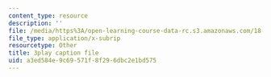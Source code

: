 ```yaml
---
content_type: resource
description: ''
file: /media/https%3A/open-learning-course-data-rc.s3.amazonaws.com/18-03sc-differential-equations-fall-2011/a3ed584e9c69571f8f296dbc2e1bd575_z-meBrqcy_I.vtt
file_type: application/x-subrip
resourcetype: Other
title: 3play caption file
uid: a3ed584e-9c69-571f-8f29-6dbc2e1bd575
---
```

